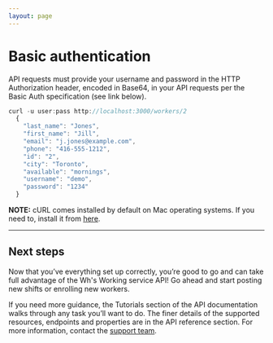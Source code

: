 ```yaml
---
layout: page
---
```


# Basic authentication

API requests must provide your username and password in the HTTP Authorization header, encoded in Base64, in your API requests per the Basic Auth specification (see link below).

```js
curl -u user:pass http://localhost:3000/workers/2
  {
    "last_name": "Jones",
    "first_name": "Jill",
    "email": "j.jones@example.com",
    "phone": "416-555-1212",
    "id": "2",
    "city": "Toronto",
    "available": "mornings",
    "username": "demo",
    "password": "1234"
  }
```

**NOTE:**
cURL comes installed by default on Mac operating systems. If you need to, install it from [here](https://curl.se/windows/).

---

## Next steps

Now that you’ve everything set up correctly, you’re good to go and can take full advantage of the Wh's Working service API! Go ahead and start posting new shifts or enrolling new workers.

If you need more guidance, the Tutorials section of the API documentation walks through any task you’ll want to do. The finer details of the supported resources, endpoints and properties are in the API reference section. For more information, contact the [support team](https://example.com/).
